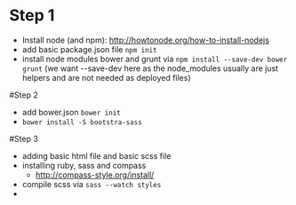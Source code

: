 # Step 1
* Install node (and npm): http://howtonode.org/how-to-install-nodejs
* add basic package.json file ```npm init```
* install node modules bower and grunt via ```npm install --save-dev bower grunt``` (we want --save-dev here as the node_modules usually are just helpers and are not needed as deployed files)

#Step 2
* add bower.json ```bower init```
* ```bower install -S bootstra-sass```

#Step 3
* adding basic html file and basic scss file
* installing ruby, sass and compass
  * http://compass-style.org/install/
*  compile scss via ```sass --watch styles```
* 
